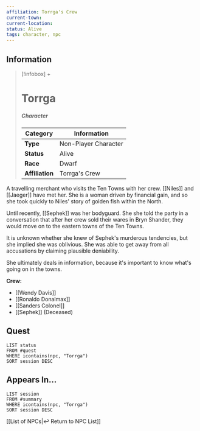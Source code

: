 ```yaml
---
affiliation: Torrga's Crew
current-town: 
current-location: 
status: Alive
tags: character, npc
---
```


## Information
> [!infobox] +
> # Torrga
> ##### Character
> | Category | Information |
> | ---- | ---- |
> | **Type** | Non-Player Character |
> | **Status** | Alive |
> | **Race** | Dwarf |
> | **Affiliation** | Torrga's Crew |

A travelling merchant who visits the Ten Towns with her crew. [[Niles]] and [[Jaeger]] have met her. She is a woman driven by financial gain, and so she took quickly to Niles' story of golden fish within the North. 

Until recently, [[Sephek]] was her bodyguard. She she told the party in a conversation that after her crew sold their wares in Bryn Shander, they would move on to the eastern towns of the Ten Towns.

It is unknown whether she knew of Sephek's murderous tendencies, but she implied she was oblivious. She was able to get away from all accusations by claiming plausible deniability.

She ultimately deals in information, because it's important to know what's going on in the towns.

**Crew:**
- [[Wendy Davis]]
- [[Ronaldo Donalmax]]
- [[Sanders Colonel]]
- [[Sephek]] (Deceased)


## Quest

```dataview
LIST status
FROM #quest 
WHERE icontains(npc, "Torrga")
SORT session DESC
```

## Appears In...
```dataview
LIST session
FROM #summary
WHERE icontains(npc, "Torrga")
SORT session DESC
```

[[List of NPCs|↩️ Return to NPC List]]